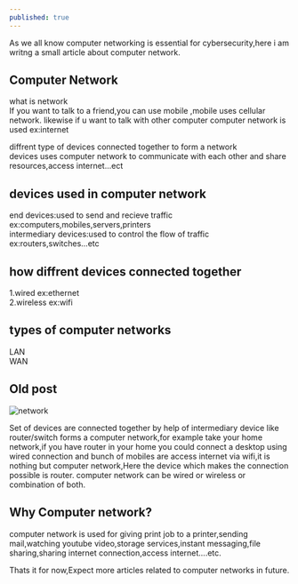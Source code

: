 ```yaml
---
published: true
---
```

As we all know computer networking is essential for cybersecurity,here i am writng a small article about computer network.


## Computer Network

what is network<br>
If you want to talk to a friend,you can use mobile ,mobile uses cellular network.
likewise if u want to talk with other computer computer network is used ex:internet

diffrent type of devices connected together to form a network<br>
devices uses computer network to communicate with each other and share resources,access internet...ect<br>

## devices used in computer network
end devices:used to send and recieve traffic ex:computers,mobiles,servers,printers<br>
intermediary devices:used to control the flow of traffic ex:routers,switches...etc<br>
## how diffrent devices connected together
1.wired ex:ethernet<br>
2.wireless ex:wifi

## types of computer networks
LAN<br>
WAN

## Old post

![network](/images/IMG_20230403_183931.jpg)

Set of devices are connected together by help of intermediary device like router/switch  forms a computer network,for example take your home network,if you have router in your home you could connect a desktop using wired connection and bunch of mobiles are access internet via wifi,it is nothing but computer network,Here the device which makes the connection possible is router.
computer network can be wired or wireless or combination of both.
## Why Computer network?
computer network is used for giving print job to a printer,sending mail,watching youtube video,storage services,instant messaging,file sharing,sharing internet connection,access internet….etc.

Thats it for now,Expect more articles related to computer networks in future.


